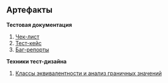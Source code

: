 ## Артефакты

**Тестовая документация**
1. [Чек-лист](https://github.com/everyrubb/portfolio_QA/blob/main/check_list.md)
2. [Тест-кейс](https://github.com/everyrubb/portfolio_QA/blob/main/test_case.md)
3. [Баг-репорты](https://github.com/everyrubb/portfolio_QA/blob/main/bug_reports.md)

**Техники тест-дизайна**

1. [Классы эквивалентности и анализ граничных значений ](https://github.com/everyrubb/portfolio_QA/blob/main/equivalence_class/equivalence_class.md)



